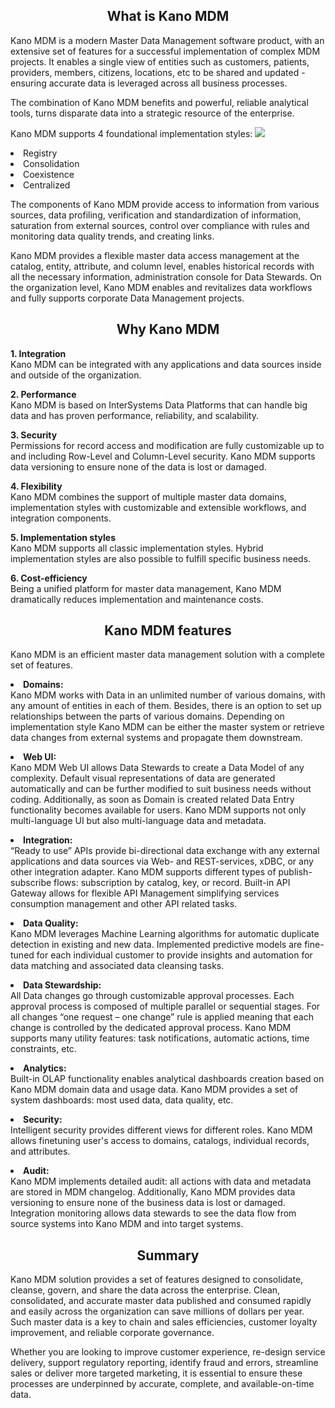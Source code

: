 <h2 align="center">What is Kano MDM</h2>
<p>Kano MDM is a modern Master Data Management software product, with an extensive set of features for a successful implementation of complex MDM projects. It enables a single view of entities such as customers, patients, providers, members, citizens, locations, etc to be shared and updated - ensuring accurate data is leveraged across all business processes.</p>

<p>The combination of Kano MDM benefits and powerful, reliable analytical tools, turns disparate data into a strategic resource of the enterprise.</p>

 <p>Kano MDM supports 4 foundational implementation styles: <img src="https://github.com/Kanosoftware/Kano-MDM-information/blob/main/Enterprise0.png">
<lu>
<li>Registry</li> 
<li>Consolidation</li> 
<li>Coexistence</li> 
<li>Centralized</li> 
 </lu></p>

<p>The components of Kano MDM provide access to information from various sources, data profiling, verification and standardization of information, saturation from external sources, control over compliance with rules and monitoring data quality trends, and creating links.</p>

<p>Kano MDM provides a flexible master data access management at the catalog, entity, attribute, and column level, enables historical records with all the necessary information, administration console for Data Stewards. On the organization level, Kano MDM  enables and revitalizes data workflows and fully supports corporate Data Management projects.</p>

<h2 align="center">Why Kano MDM</h2>
<lu>
 <p><strong>1. Integration</strong>
<br>Kano  MDM  can be integrated with any applications and data sources inside and outside of the organization.</br></p>
<p><strong>2. Performance</strong>
<br>Kano MDM is based on InterSystems Data Platforms that can handle big data and has proven performance, reliability, and scalability.</br></p>
<p><strong>3. Security</strong>
<br>Permissions for record access and modification are fully customizable up to and including Row-Level and Column-Level security. Kano MDM supports data versioning to ensure none of the data is lost or damaged.</br></p>
<p><strong>4. Flexibility</strong>
<br>Kano MDM combines the support of multiple master data domains, implementation styles with customizable and extensible workflows, and integration components.</br></p>
<p><strong>5. Implementation styles</strong>
<br>Kano  MDM  supports all classic implementation styles. Hybrid implementation styles are also possible to fulfill specific business needs.</br></p>
<p><strong> 6. Cost-efficiency</strong>
<br>Being a unified platform for master data management, Kano MDM dramatically reduces implementation and maintenance costs.</br></p>

<h2 align="center">Kano MDM features</h2>
Kano MDM is an efficient master data management solution with a complete set of features.

<p><li><strong>Domains:</strong></li>
Kano MDM works with Data in an unlimited number of various domains, with any amount of entities in each of them. Besides, there is an option to set up relationships between the parts of various domains. Depending on implementation style Kano MDM can be either the master system or retrieve data changes from external systems and propagate them downstream.</p>
 
<p><li><strong>Web UI:</strong></li>
Kano MDM Web UI allows Data Stewards to create a Data Model of any complexity. Default visual representations of data are generated automatically and can be further modified to suit business needs without coding. Additionally, as soon as Domain is created related Data Entry functionality becomes available for users. Kano MDM supports not only multi-language UI but also multi-language data and metadata.</p>
 
<p><li><strong>Integration:</strong></li>
“Ready to use” APIs provide bi-directional data exchange with any external applications and data sources via Web- and REST-services, xDBC, or any other integration adapter. Kano MDM supports different types of publish-subscribe flows: subscription by catalog, key, or record. Built-in API Gateway allows for flexible API Management simplifying services consumption management and other API related tasks.</p>
 
<p><li><strong>Data Quality:</strong></li>
Kano MDM leverages Machine Learning algorithms for automatic duplicate detection in existing and new data. Implemented predictive models are fine-tuned for each individual customer to provide insights and automation for data matching and associated data cleansing tasks.</p>
 
<p><li><strong>Data Stewardship:</strong></li>
All Data changes go through customizable approval processes. Each approval process is composed of multiple parallel or sequential stages. For all changes “one request – one change” rule is applied meaning that each change is controlled by the dedicated approval process. Kano MDM supports many utility features: task notifications, automatic actions, time constraints, etc.</p>
 
<p><li><strong>Analytics:</strong></li>
Built-in OLAP functionality enables analytical dashboards creation based on Kano MDM domain data and usage data. Kano MDM provides a set of system dashboards: most used data, data quality, etc.</p>
 
<p><li><strong>Security:</strong></li>
 Intelligent security provides different views for different roles. Kano MDM allows finetuning user's access to domains, catalogs, individual records, and attributes.</p>
 
<p><li><strong>Audit:</strong></li>
Kano MDM implements detailed audit: all actions with data and metadata are stored in MDM changelog. Additionally, Kano MDM provides data versioning to ensure none of the business data is lost or damaged. Integration monitoring allows data stewards to see the data flow from source systems into Kano MDM and into target systems.</p>

<h2 align="center">Summary</h2>
<p>Kano MDM solution provides a set of features designed to consolidate, cleanse, govern, and share the data across the enterprise. Clean, consolidated, and accurate master data published and consumed rapidly and easily across the organization can save millions of dollars per year. Such master data is a key to chain and sales efficiencies, customer loyalty improvement, and reliable corporate governance.</p>

<p>Whether you are looking to improve customer experience, re-design service delivery, support regulatory reporting, identify fraud and errors, streamline sales or deliver more targeted marketing, it is essential to ensure these processes are underpinned by accurate, complete, and available-on-time data.</p>





